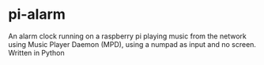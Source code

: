 # pi-alarm
An alarm clock running on a raspberry pi playing music from the network using Music Player Daemon (MPD), using a numpad as input and no screen. Written in Python
